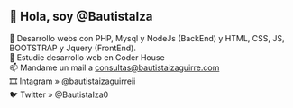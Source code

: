 ## 👋 Hola, soy @BautistaIza

👀 Desarrollo webs con PHP, Mysql y NodeJs (BackEnd) y HTML, CSS, JS, BOOTSTRAP y Jquery (FrontEnd).<br>
🌱 Estudie desarrollo web en Coder House<br>
📫 Mandame un mail a consultas@bautistaizaguirre.com<br>
🎞 Intagram » @bautistaizaguirreii<br>
🐦 Twitter » @BautistaIza0

